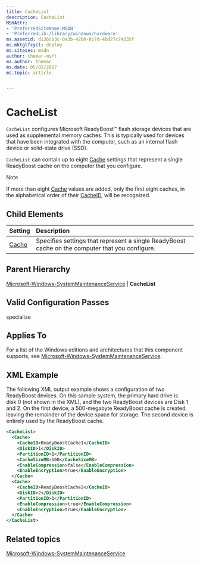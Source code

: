 ```yaml
---
title: CacheList
description: CacheList
MSHAttr:
- 'PreferredSiteName:MSDN'
- 'PreferredLib:/library/windows/hardware'
ms.assetid: d136cb3c-0a3b-42b0-8c7d-4bd27c74235f
ms.mktglfcycl: deploy
ms.sitesec: msdn
author: themar-msft
ms.author: themar
ms.date: 05/02/2017
ms.topic: article


---
```

# CacheList

`CacheList` configures Microsoft ReadyBoost™ flash storage devices that are used as supplemental memory caches. This is typically used for devices that have been integrated with the computer, such as an internal flash device or solid-state drive (SSD).

`CacheList` can contain up to eight [Cache](microsoft-windows-systemmaintenanceservice-cachelist-cache.md) settings that represent a single ReadyBoost cache on the computer that you configure.

> [!Note]
> If more than eight [Cache](microsoft-windows-systemmaintenanceservice-cachelist-cache.md) values are added, only the first eight caches, in the alphabetical order of their [CacheID](microsoft-windows-systemmaintenanceservice-cachelist-cache-cacheid.md), will be recognized.

## Child Elements

| Setting                 | Description                                                                           |
|:------------------------|:--------------------------------------------------------------------------------------|
| [Cache](microsoft-windows-systemmaintenanceservice-cachelist-cache.md) | Specifies settings that represent a single ReadyBoost cache on the computer that you configure. |

## Parent Hierarchy

[Microsoft-Windows-SystemMaintenanceService](microsoft-windows-systemmaintenanceservice.md) | **CacheList**

## Valid Configuration Passes

specialize

## Applies To

For a list of the Windows editions and architectures that this component supports, see [Microsoft-Windows-SystemMaintenanceService](microsoft-windows-systemmaintenanceservice.md).

## XML Example

The following XML output example shows a configuration of two ReadyBoost devices. On this sample system, the primary hard drive is disk 0 (not shown in the XML), and the two ReadyBoost devices are Disk 1 and 2. On the first device, a 500-megabyte ReadyBoost cache is created, leaving the remainder of the device space for storage. The second device is entirely used by the ReadyBoost cache.

```XML
<CacheList>
  <Cache>
    <CacheID>ReadyBoostCache1</CacheID>
    <DiskID>1</DiskID>
    <PartitionID>1</PartitionID>
    <CacheSizeMB>500</CacheSizeMB>
    <EnableCompression>false</EnableCompression>
    <EnableEncryption>true</EnableEncryption>
  </Cache>
  <Cache>
    <CacheID>ReadyBoostCache2</CacheID>
    <DiskID>2</DiskID>
    <PartitionID>1</PartitionID>
    <EnableCompression>true</EnableCompression>
    <EnableEncryption>true</EnableEncryption>
  </Cache>
</CacheList>
```

## Related topics

[Microsoft-Windows-SystemMaintenanceService](microsoft-windows-systemmaintenanceservice.md)
